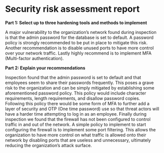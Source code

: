 # Security risk assessment report

**Part 1: Select up to three hardening tools and methods to implement**

A major vulnerability to the organization’s network found during inspection is
that the admin password for the database is set to default. A password policy
is strongly recommended to be put in place to mitigate this risk. Another
recommendation is to disable unused ports to have more control over your
network traffic. Lastly highly recommend is to implement MFA (Multi-factor
authentication).

**Part 2: Explain your recommendations**

Inspection found that the admin password is set to default and that
employees seem to share their passwords frequently. This poses a grave risk
to the organization and can be simply mitigated by establishing some
aforementioned password policy. This policy would include character
requirements, length requirements, and disallow password copies. Following
this policy there would be some form of MFA to further add a layer of security
and OTP (One time password) use so that threat actors will have a harder time
attempting to log in as an employee. Finally during inspection we found that
the firewall has not been configured to control traffic in and out of the
network. A simple policy to implement to start configuring the firewall is to
implement some port filtering. This allows the organization to have more
control on what traffic is allowed onto their network by disabling ports that are
useless and unnecessary, ultimately reducing the organization’s attack
surface.


